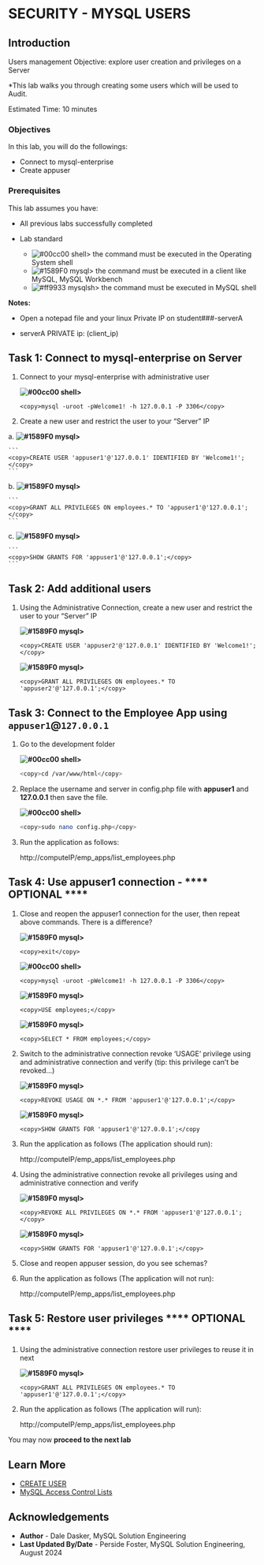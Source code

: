 # SECURITY - MYSQL USERS

## Introduction

Users management
Objective: explore user creation and privileges on a Server

*This lab walks you through creating some users which will be used to Audit.

Estimated Time: 10 minutes

### Objectives

In this lab, you will  do the followings:

- Connect to mysql-enterprise
- Create appuser

### Prerequisites

This lab assumes you have:

- All previous labs successfully completed

- Lab standard

  - ![#00cc00](https://via.placeholder.com/15/00cc00/000000?text=+) shell> the command must be executed in the Operating System shell
  - ![#1589F0](https://via.placeholder.com/15/1589F0/000000?text=+) mysql> the command must be executed in a client like MySQL, MySQL Workbench
  - ![#ff9933](https://via.placeholder.com/15/ff9933/000000?text=+) mysqlsh> the command must be executed in MySQL shell

**Notes:**

- Open a notepad file and  your linux Private IP on student###-serverA

- serverA  PRIVATE ip: (client_ip)

## Task 1: Connect to mysql-enterprise on Server

1. Connect to your mysql-enterprise with administrative user

    **![#00cc00](https://via.placeholder.com/15/00cc00/000000?text=+) shell>**

    ```
    <copy>mysql -uroot -pWelcome1! -h 127.0.0.1 -P 3306</copy>
    ```

2. Create a new user and restrict the user to your “Server” IP

 a. **![#1589F0](https://via.placeholder.com/15/1589F0/000000?text=+) mysql>**

    ```
    <copy>CREATE USER 'appuser1'@'127.0.0.1' IDENTIFIED BY 'Welcome1!';</copy>
    ```

 b. **![#1589F0](https://via.placeholder.com/15/1589F0/000000?text=+) mysql>**

    ```
    <copy>GRANT ALL PRIVILEGES ON employees.* TO 'appuser1'@'127.0.0.1';</copy>
    ```

 c. **![#1589F0](https://via.placeholder.com/15/1589F0/000000?text=+) mysql>**

    ```
    <copy>SHOW GRANTS FOR 'appuser1'@'127.0.0.1';</copy>
    ```

## Task 2: Add additional users

1. Using the Administrative Connection, create a new user and restrict the user to your “Server” IP

    **![#1589F0](https://via.placeholder.com/15/1589F0/000000?text=+) mysql>**

    ```
    <copy>CREATE USER 'appuser2'@'127.0.0.1' IDENTIFIED BY 'Welcome1!';</copy>
    ```

    **![#1589F0](https://via.placeholder.com/15/1589F0/000000?text=+) mysql>**

    ```
    <copy>GRANT ALL PRIVILEGES ON employees.* TO 'appuser2'@'127.0.0.1';</copy>
    ```

## Task 3: Connect to the Employee App using  `appuser1`@`127.0.0.1`

1. Go to the development folder

    **![#00cc00](https://via.placeholder.com/15/00cc00/000000?text=+) shell>**

    ```bash
    <copy>cd /var/www/html</copy>
    ```

2. Replace the username and server  in config.php file with **appuser1** and **127.0.0.1** then save the file.

    **![#00cc00](https://via.placeholder.com/15/00cc00/000000?text=+) shell>**

    ```bash
    <copy>sudo nano config.php</copy>
    ```

3. Run the application as follows:

    http://computeIP/emp_apps/list_employees.php

## Task 4: Use appuser1 connection - **** OPTIONAL ****

1. Close and reopen the appuser1 connection for the user, then repeat above commands. There is a difference?

    **![#1589F0](https://via.placeholder.com/15/1589F0/000000?text=+) mysql>**

    ```
    <copy>exit</copy>
    ```

    **![#00cc00](https://via.placeholder.com/15/00cc00/000000?text=+) shell>**

    ```
    <copy>mysql -uroot -pWelcome1! -h 127.0.0.1 -P 3306</copy>
    ```

    **![#1589F0](https://via.placeholder.com/15/1589F0/000000?text=+) mysql>**

    ```
    <copy>USE employees;</copy>
    ```

    **![#1589F0](https://via.placeholder.com/15/1589F0/000000?text=+) mysql>**

    ```
    <copy>SELECT * FROM employees;</copy>
    ```

2. Switch to the administrative connection revoke ‘USAGE’ privilege using and administrative connection and verify (tip: this privilege can’t be revoked…)

    **![#1589F0](https://via.placeholder.com/15/1589F0/000000?text=+) mysql>**

    ```
    <copy>REVOKE USAGE ON *.* FROM 'appuser1'@'127.0.0.1';</copy>
    ```
    **![#1589F0](https://via.placeholder.com/15/1589F0/000000?text=+) mysql>**

    ```
    <copy>SHOW GRANTS FOR 'appuser1'@'127.0.0.1';</copy
    ```

3. Run the application as follows (The application should run):

    http://computeIP/emp_apps/list_employees.php

4. Using the administrative connection revoke all privileges using and administrative connection and verify

    **![#1589F0](https://via.placeholder.com/15/1589F0/000000?text=+) mysql>**

    ```
    <copy>REVOKE ALL PRIVILEGES ON *.* FROM 'appuser1'@'127.0.0.1';</copy>
    ```

    **![#1589F0](https://via.placeholder.com/15/1589F0/000000?text=+) mysql>**

    ```
    <copy>SHOW GRANTS FOR 'appuser1'@'127.0.0.1';</copy>
    ```

5. Close and reopen appuser session, do you see schemas?

6. Run the application as follows (The application will not run):

    http://computeIP/emp_apps/list_employees.php

## Task 5: Restore user privileges  **** OPTIONAL ****

1. Using the administrative connection restore user privileges to reuse it in next 

    **![#1589F0](https://via.placeholder.com/15/1589F0/000000?text=+) mysql>**

    ```
    <copy>GRANT ALL PRIVILEGES ON employees.* TO 'appuser1'@'127.0.0.1';</copy>
    ```

6. Run the application as follows (The application will run):

    http://computeIP/emp_apps/list_employees.php


You may now **proceed to the next lab**

## Learn More

- [CREATE USER](https://dev.mysql.com/doc/en/create-user.html)
- [MySQL Access Control Lists](https://dev.mysql.com/doc/en/access-control.html)

## Acknowledgements

- **Author** - Dale Dasker, MySQL Solution Engineering
- **Last Updated By/Date** - Perside Foster, MySQL Solution Engineering, August 2024
